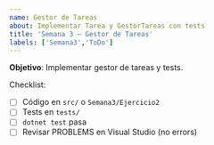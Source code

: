 ```yaml
---
name: Gestor de Tareas
about: Implementar Tarea y GestorTareas con tests
title: 'Semana 3 – Gestor de Tareas'
labels: ['Semana3','ToDo']
---
```


**Objetivo**: Implementar gestor de tareas y tests.

Checklist:
- [ ] Código en `src/` o `Semana3/Ejercicio2`
- [ ] Tests en `tests/`
- [ ] `dotnet test` pasa
- [ ] Revisar PROBLEMS en Visual Studio (no errors)
